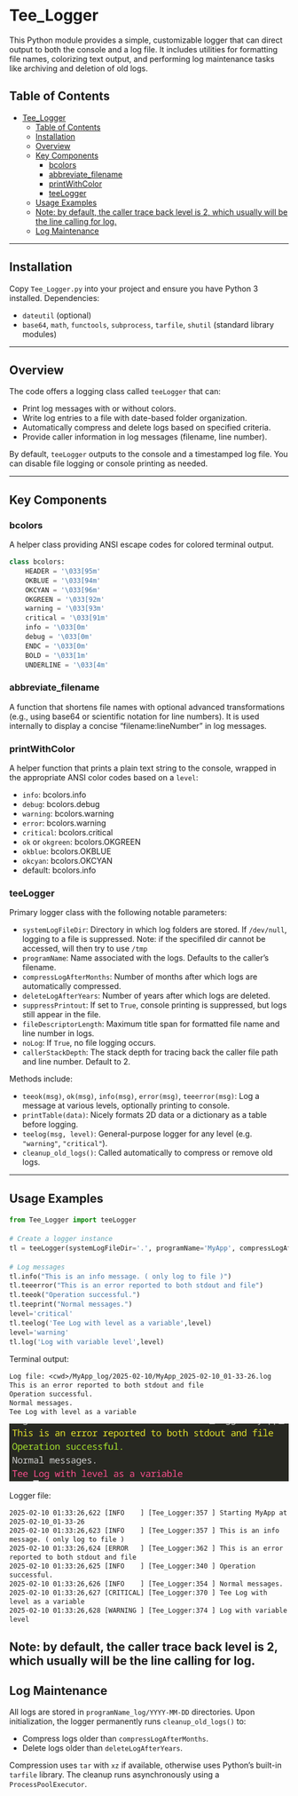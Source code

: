 # Tee_Logger

This Python module provides a simple, customizable logger that can direct output to both the console and a log file. It includes utilities for formatting file names, colorizing text output, and performing log maintenance tasks like archiving and deletion of old logs.

## Table of Contents
- [Tee\_Logger](#tee_logger)
	- [Table of Contents](#table-of-contents)
	- [Installation](#installation)
	- [Overview](#overview)
	- [Key Components](#key-components)
		- [bcolors](#bcolors)
		- [abbreviate\_filename](#abbreviate_filename)
		- [printWithColor](#printwithcolor)
		- [teeLogger](#teelogger)
	- [Usage Examples](#usage-examples)
	- [Note: by default, the caller trace back level is 2, which usually will be the line calling for log.](#note-by-default-the-caller-trace-back-level-is-2-which-usually-will-be-the-line-calling-for-log)
	- [Log Maintenance](#log-maintenance)

---

## Installation

Copy `Tee_Logger.py` into your project and ensure you have Python 3 installed. Dependencies:  
- `dateutil` (optional)  
- `base64`, `math`, `functools`, `subprocess`, `tarfile`, `shutil` (standard library modules)

---

## Overview

The code offers a logging class called `teeLogger` that can:

- Print log messages with or without colors.
- Write log entries to a file with date-based folder organization.
- Automatically compress and delete logs based on specified criteria.
- Provide caller information in log messages (filename, line number).

By default, `teeLogger` outputs to the console and a timestamped log file. You can disable file logging or console printing as needed.

---

## Key Components

### bcolors
A helper class providing ANSI escape codes for colored terminal output. 
```python
class bcolors:
    HEADER = '\033[95m'
    OKBLUE = '\033[94m'
    OKCYAN = '\033[96m'
    OKGREEN = '\033[92m'
    warning = '\033[93m'
    critical = '\033[91m'
    info = '\033[0m'
    debug = '\033[0m'
    ENDC = '\033[0m'
    BOLD = '\033[1m'
    UNDERLINE = '\033[4m'
```
### abbreviate_filename
A function that shortens file names with optional advanced transformations (e.g., using base64 or scientific notation for line numbers). It is used internally to display a concise “filename:lineNumber” in log messages.

### printWithColor
A helper function that prints a plain text string to the console, wrapped in the appropriate ANSI color codes based on a `level`:
- `info`: bcolors.info
- `debug`: bcolors.debug
- `warning`: bcolors.warning
- `error`: bcolors.warning
- `critical`: bcolors.critical
- `ok` or `okgreen`: bcolors.OKGREEN
- `okblue`: bcolors.OKBLUE
- `okcyan`: bcolors.OKCYAN
- default: bcolors.info

### teeLogger
Primary logger class with the following notable parameters:

- `systemLogFileDir`: Directory in which log folders are stored. If `/dev/null`, logging to a file is suppressed. Note: if the specifiled dir cannot be accessed, will then try to use `/tmp`
- `programName`: Name associated with the logs. Defaults to the caller’s filename.
- `compressLogAfterMonths`: Number of months after which logs are automatically compressed.
- `deleteLogAfterYears`: Number of years after which logs are deleted.
- `suppressPrintout`: If set to `True`, console printing is suppressed, but logs still appear in the file.
- `fileDescriptorLength`: Maximum title span for formatted file name and line number in logs.
- `noLog`: If `True`, no file logging occurs.
- `callerStackDepth`: The stack depth for tracing back the caller file path and line number. Default to 2.

Methods include:
- `teeok(msg)`, `ok(msg)`, `info(msg)`, `error(msg)`, `teeerror(msg)`: Log a message at various levels, optionally printing to console.
- `printTable(data)`: Nicely formats 2D data or a dictionary as a table before logging.
- `teelog(msg, level)`: General-purpose logger for any level (e.g. `"warning"`, `"critical"`).
- `cleanup_old_logs()`: Called automatically to compress or remove old logs.

---

## Usage Examples

```python
from Tee_Logger import teeLogger

# Create a logger instance
tl = teeLogger(systemLogFileDir='.', programName='MyApp', compressLogAfterMonths=2, deleteLogAfterYears=1)

# Log messages
tl.info("This is an info message. ( only log to file )")
tl.teeerror("This is an error reported to both stdout and file")
tl.teeok("Operation successful.")
tl.teeprint("Normal messages.")
level='critical'
tl.teelog('Tee Log with level as a variable',level)
level='warning'
tl.log('Log with variable level',level)
```
Terminal output:
```
Log file: <cwd>/MyApp_log/2025-02-10/MyApp_2025-02-10_01-33-26.log
This is an error reported to both stdout and file
Operation successful.
Normal messages.
Tee Log with level as a variable
```
![example_console_output](screenshots/console_output.png)


Logger file:
```log
2025-02-10 01:33:26,622 [INFO    ] [Tee_Logger:357 ] Starting MyApp at 2025-02-10_01-33-26
2025-02-10 01:33:26,623 [INFO    ] [Tee_Logger:357 ] This is an info message. ( only log to file )
2025-02-10 01:33:26,624 [ERROR   ] [Tee_Logger:362 ] This is an error reported to both stdout and file
2025-02-10 01:33:26,625 [INFO    ] [Tee_Logger:340 ] Operation successful.
2025-02-10 01:33:26,626 [INFO    ] [Tee_Logger:354 ] Normal messages.
2025-02-10 01:33:26,627 [CRITICAL] [Tee_Logger:370 ] Tee Log with level as a variable
2025-02-10 01:33:26,628 [WARNING ] [Tee_Logger:374 ] Log with variable level
```
Note: by default, the caller trace back level is 2, which usually will be the line calling for log.
---

## Log Maintenance

All logs are stored in `programName_log/YYYY-MM-DD` directories. Upon initialization, the logger permanently runs `cleanup_old_logs()` to:
- Compress logs older than `compressLogAfterMonths`.  
- Delete logs older than `deleteLogAfterYears`.

Compression uses `tar` with `xz` if available, otherwise uses Python’s built-in `tarfile` library. The cleanup runs asynchronously using a `ProcessPoolExecutor`.
